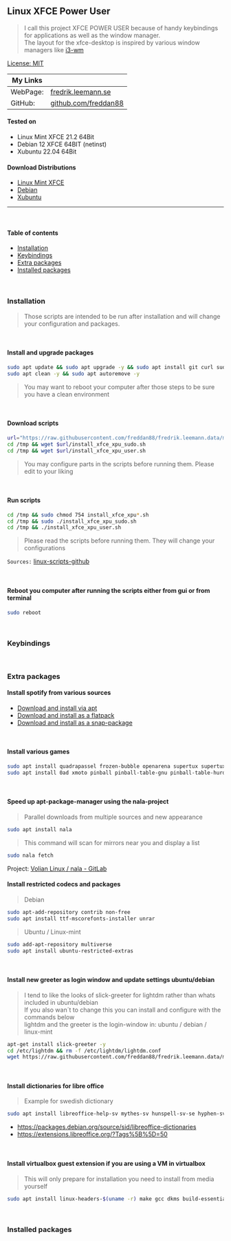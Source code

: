 ## Linux XFCE Power User

> I call this project XFCE POWER USER because of handy keybindings for applications as well as the window manager.<br/>
> The layout for the xfce-desktop is inspired by various window managers like [i3-wm](https://i3wm.org/)<br/>

[License: MIT](https://choosealicense.com/licenses/mit)

| My Links |                                                      |
| -------- | ---------------------------------------------------- |
| WebPage: | [fredrik.leemann.se](https://fredrik.leemann.se)     |
| GitHub:  | [github.com/freddan88](https://github.com/freddan88) |

#### Tested on

-   Linux Mint XFCE 21.2 64Bit
-   Debian 12 XFCE 64BIT (netinst)
-   Xubuntu 22.04 64Bit

#### Download Distributions

-   [Linux Mint XFCE](https://linuxmint.com/download.php)
-   [Debian](https://www.debian.org/distrib/)
-   [Xubuntu](https://xubuntu.org/)

---

<br/>

#### Table of contents

-   [Installation](#installation)
-   [Keybindings](#keybindings)
-   [Extra packages](#extra-packages)
-   [Installed packages](#installed-packages)

<br/>

### Installation

> Those scripts are intended to be run after installation and will change your configuration and packages.

<br/>

#### Install and upgrade packages

```bash
sudo apt update && sudo apt upgrade -y && sudo apt install git curl sudo wget -y
sudo apt clean -y && sudo apt autoremove -y
```

> You may want to reboot your computer after those steps to be sure you have a clean environment

<br/>

#### Download scripts

```bash
url="https://raw.githubusercontent.com/freddan88/fredrik.leemann.data/main/linux/xfce_xpu"
cd /tmp && wget $url/install_xfce_xpu_sudo.sh
cd /tmp && wget $url/install_xfce_xpu_user.sh
```

> You may configure parts in the scripts before running them. Please edit to your liking

<br/>

#### Run scripts

```bash
cd /tmp && sudo chmod 754 install_xfce_xpu*.sh
cd /tmp && sudo ./install_xfce_xpu_sudo.sh
cd /tmp && ./install_xfce_xpu_user.sh
```

> Please read the scripts before running them. They will change your configurations

`Sources:` [linux-scripts-github](https://github.com/freddan88/fredrik.leemann.data/tree/main/linux/xfce_xpu)

<br/>

#### Reboot you computer after running the scripts either from gui or from terminal

```bash
sudo reboot
```

<br/>

### Keybindings

<br/>

### Extra packages

#### Install spotify from various sources

-   [Download and install via apt](https://www.spotify.com/se/download/linux)
-   [Download and install as a flatpack](https://flathub.org/apps/com.spotify.Client)
-   [Download and install as a snap-package ](https://snapcraft.io/spotify)

<br/>

#### Install various games

```bash
sudo apt install quadrapassel frozen-bubble openarena supertux supertuxkart warzone2100 gnome-nibbles
sudo apt install 0ad xmoto pinball pinball-table-gnu pinball-table-hurd hedgewars teeworlds
```

<br/>

#### Speed up apt-package-manager using the nala-project

> Parallel downloads from multiple sources and new appearance

```bash
sudo apt install nala
```

> This command will scan for mirrors near you and display a list

```bash
sudo nala fetch
```

Project: [Volian Linux / nala - GitLab](https://gitlab.com/volian/nala)

#### Install restricted codecs and packages

> Debian

```bash
sudo apt-add-repository contrib non-free
sudo apt install ttf-mscorefonts-installer unrar
```

> Ubuntu / Linux-mint

```bash
sudo add-apt-repository multiverse
sudo apt install ubuntu-restricted-extras
```

<br/>

#### Install new greeter as login window and update settings ubuntu/debian

> I tend to like the looks of slick-greeter for lightdm rather than whats included in ubuntu/debian<br/>
> If you also wan´t to change this you can install and configure with the commands below<br/>
> lightdm and the greeter is the login-window in: ubuntu / debian / linux-mint

```bash
apt-get install slick-greeter -y
cd /etc/lightdm && rm -f /etc/lightdm/lightdm.conf
wget https://raw.githubusercontent.com/freddan88/fredrik.leemann.data/main/linux/configurations/display_managers/lightdm/lightdm.conf
```

<br/>

#### Install dictionaries for libre office

> Example for swedish dictionary

```bash
sudo apt install libreoffice-help-sv mythes-sv hunspell-sv-se hyphen-sv -y
```

-   https://packages.debian.org/source/sid/libreoffice-dictionaries
-   https://extensions.libreoffice.org/?Tags%5B%5D=50

<br/>

#### Install virtualbox guest extension if you are using a VM in virtualbox

> This will only prepare for installation you need to install from media yourself

```bash
sudo apt install linux-headers-$(uname -r) make gcc dkms build-essential -y
```

<br/>

### Installed packages

<br/>
